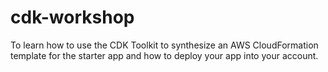 # cdk-workshop
 To learn how to use the CDK Toolkit to synthesize an AWS CloudFormation template for the starter app and how to deploy your app into your account.
